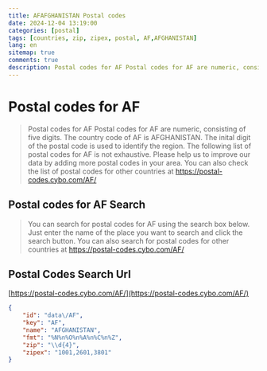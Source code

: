 ```yaml
---
title: AFAFGHANISTAN Postal codes 
date: 2024-12-04 13:19:00
categories: [postal]
tags: [countries, zip, zipex, postal, AF,AFGHANISTAN]
lang: en
sitemap: true
comments: true
description: Postal codes for AF Postal codes for AF are numeric, consisting of five digits. The country code of AF is AFGHANISTAN. The inital digit of the postal code is used to identify the region. The following list of postal codes for AF is not exhaustive. Please help us to improve our data by adding more postal codes in your area. You can also check the list of postal codes for other countries at https://postal-codes.cybo.com/AF/
---
```


# Postal codes for AF
> Postal codes for AF Postal codes for AF are numeric, consisting of five digits. The country code of AF is AFGHANISTAN. The inital digit of the postal code is used to identify the region. The following list of postal codes for AF is not exhaustive. Please help us to improve our data by adding more postal codes in your area. You can also check the list of postal codes for other countries at https://postal-codes.cybo.com/AF/

## Postal codes for AF Search 
> You can search for postal codes for AF using the search box below. Just enter the name of the place you want to search and click the search button. You can also search for postal codes for other countries at https://postal-codes.cybo.com/AF/

## Postal Codes Search Url

[https://postal-codes.cybo.com/AF/](https://postal-codes.cybo.com/AF/)
```json
{
    "id": "data\/AF",
    "key": "AF",
    "name": "AFGHANISTAN",
    "fmt": "%N%n%O%n%A%n%C%n%Z",
    "zip": "\\d{4}",
    "zipex": "1001,2601,3801"
}
```
